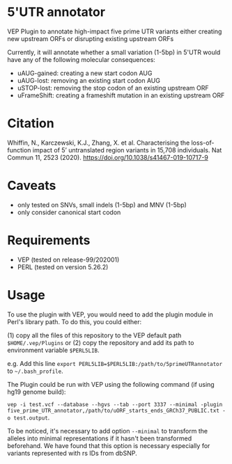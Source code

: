 # 5'UTR annotator
VEP Plugin to annotate high-impact five prime UTR variants either creating new upstream ORFs or disrupting existing upstream ORFs

Currently, it will annotate whether a small variation (1-5bp) in 5'UTR would have any of the following molecular consequences:

 - uAUG-gained: creating a new start codon AUG
 - uAUG-lost: removing an existing start codon AUG
 - uSTOP-lost: removing the stop codon of an existing upstream ORF
 - uFrameShift: creating a frameshift mutation in an existing upstream ORF 

# Citation

Whiffin, N., Karczewski, K.J., Zhang, X. et al. Characterising the loss-of-function impact of 5’ untranslated region variants in 15,708 individuals. Nat Commun 11, 2523 (2020). https://doi.org/10.1038/s41467-019-10717-9


# Caveats 
- only tested on SNVs, small indels (1-5bp) and MNV (1-5bp)
- only consider canonical start codon

# Requirements
- VEP (tested on release-99/202001)
- PERL (tested on version 5.26.2)

# Usage 
To use the plugin with VEP, you would need to add the plugin module in Perl's library path. To do this, you could either: 

(1) copy all the files of this repository to the VEP default path `$HOME/.vep/Plugins` or
(2) copy the repository and add its path to environment variable `$PERL5LIB`. 

e.g. Add this line `export PERL5LIB=$PERL5LIB:/path/to/5primeUTRannotator` to `~/.bash_profile`.

The Plugin could be run with VEP using the following command (if using hg19 genome build): 

`vep -i test.vcf --database --hgvs --tab --port 3337 --minimal -plugin five_prime_UTR_annotator,/path/to/uORF_starts_ends_GRCh37_PUBLIC.txt -o test.output`. 

To be noticed, it's necessary to add option `--minimal` to transform the alleles into minimal representations if it hasn't been transformed beforehand. We have found that this option is necessary especially for variants represented with rs IDs from dbSNP. 


